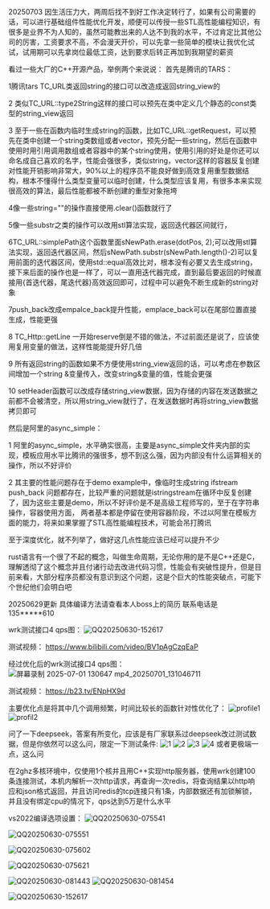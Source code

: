 20250703  因生活压力大，两周后找不到好工作决定转行了，如果有公司需要的话，可以进行基础组件性能优化开发，顺便可以传授一些STL高性能编程知识，有很多是业界不为人知的，虽然可能教出来的人达不到我的水平，不过肯定比其他公司的厉害，工资要求不高，不会漫天开价，可以先拿一些简单的模块让我优化试试，试用期可以先拿岗位最低工资，达到要求后转正再加到我期望的薪资

看过一些大厂的C++开源产品，举例两个来说说：
首先是腾讯的TARS：

1腾讯tars TC_URL类返回string的接口可以改造成返回string_view的

2 类似TC_URL::type2String这样的接口可以预先在类中定义几个静态的const类型的string_view返回

3 至于一些在函数内临时生成string的函数，比如TC_URL::getRequest，可以预先在类中创建一个string类数组或者vector，预先分配一些string，然后在函数中使用时用引用调用数组或者容器中的某个string使用，使用引用的好处是你还可以命名成自己喜欢的名字，性能会强很多，类似string，vector这样的容器反复创建对性能开销影响非常大，90%以上的程序员不能良好做到高效复用重型数据结构，根本不懂得什么类型变量可以临时创建，什么类型应该复用，有很多本来实现很高效的算法，最后性能都被不断创建的重型对象拖垮

4像一些string=""的操作直接使用.clear()函数就行了

5像一些substr之类的操作可以改用stl算法实现，返回迭代器区间就行，

6TC_URL::simplePath这个函数里面sNewPath.erase(dotPos, 2);可以改用stl算法实现，返回迭代器区间，然后sNewPath.substr(sNewPath.length()-2)可以复用前面的迭代器区间，使用std::equal高效比对，根本没有必要又去生成string，接下来后面的操作也是一样了，可以一直用迭代器完成，直到最后要返回的时候直接用{首迭代器，尾迭代器}高效返回即可，过程中可以避免不断生成新的string对象

7push_back改成empalce_back提升性能，emplace_back可以在尾部位置直接生成，性能更强

8 TC_Http::getLine 一开始reserve倒是不错的做法，不过前面还是说了，应该使用复用变量的做法，这样性能能提升好几倍

9 所有返回string的函数如果不方便使用string_view返回的话，可以考虑在参数区间增加一个string &变量传入，改变string&变量的值，性能会更强

10 setHeader函数可以改成存储string_view数据，因为存储的内容在发送数据之前都不会被清空，所以用string_view就行了，在发送数据时再将string_view数据拷贝即可


然后是阿里的async_simple：

1 阿里的async_simple，水平确实很高，主要是async_simple文件夹内部的实现，模板应用水平比腾讯的强很多，想不到这么强，因为内部没有什么运算相关的操作，所以不好评价

2  其主要的性能问题存在于demo example中，像临时生成string ifstream  push_back  问题都存在，比较严重的问题就是istringstream在循环中反复创建了，因为这些主要是demo，所以不好评价是不是高级工程师写的，至于在字符串操作，容器使用方面， 两者基本都是停留在使用容器阶段，不过以阿里在模板方面的能力，将来如果掌握了STL高性能编程技术，可能会吊打腾讯

至于深度优化，就不列举了，做好这几点性能应该已经可以提升不少

rust语言有一个很了不起的概念，叫做生命周期，无论你用的是不是C++还是C，理解透彻了这个概念并且付诸行动去改进代码习惯，性能会有突破性提升，但是目前来看，大部分程序员都没有意识到这个问题，这是个巨大的性能突破点，可能下个世纪他们会明白吧




20250629更新  具体编译方法请查看本人boss上的简历   联系电话是135*****610



wrk测试接口4 qps图：
![QQ20250630-152617](https://github.com/user-attachments/assets/da3ea4b5-2657-4553-aa7a-e976055663bc)

测试视频：
https://www.bilibili.com/video/BV1pAgCzqEaP

经过优化后的wrk测试接口4  qps图：
![屏幕录制 2025-07-01 130647 mp4_20250701_131046711](https://github.com/user-attachments/assets/2b226413-54ba-4e75-bfbc-6b76f7176f50)

测试视频：
https://b23.tv/ENpHX9d

主要优化点是将其中几个调用频繁，时间比较长的函数针对性优化了：
![profile1](https://github.com/user-attachments/assets/e0a2ae49-6852-4cd9-bad1-dc4382dbe819)
![profil2](https://github.com/user-attachments/assets/27e4dcde-9714-4b9a-bf70-a0e8ba0ab7df)





问了一下deepseek，答案有所变化，应该是有厂家联系过deepseek改过测试数据，但是你依然可以这么问，限定一下测试条件:
![1](https://github.com/user-attachments/assets/124e547b-f275-4c6b-bfa9-8e848f925e84)
![2](https://github.com/user-attachments/assets/8f247d72-cae1-4fca-8e40-ce114dd1bbd0)
![3](https://github.com/user-attachments/assets/26003e29-161d-45ea-8ff3-f8e313df45e1)
![4](https://github.com/user-attachments/assets/60b50fc1-d306-4557-82b8-e135832f27ad)
或者更极端一点，这么问 

在2ghz多核环境中，仅使用1个核并且用C++实现http服务器，使用wrk创建100条连接测试，本机内解析一次http请求，再查询一次redis，将查询结果以http响应和json格式返回，并且访问redis的tcp连接只有1条，内部数据还有加锁解锁，并且没有绑定cpu的情况下，qps达到5万是什么水平










vs2022编译选项设置：
![QQ20250630-075541](https://github.com/user-attachments/assets/e48d1fee-c0fb-440d-bb53-1fc784cbc389)

![QQ20250630-075551](https://github.com/user-attachments/assets/6fd00da1-3e50-4a33-9172-64032b01911d)

![QQ20250630-075602](https://github.com/user-attachments/assets/b80ccb84-048f-4090-bc79-b6c5ac38d156)

![QQ20250630-075621](https://github.com/user-attachments/assets/64aeff04-3978-4fe6-a21f-99cbec8498dc)

![QQ20250630-081443](https://github.com/user-attachments/assets/544e0d9f-1f97-4960-8c10-c828d2b75d34)
![QQ20250630-081454](https://github.com/user-attachments/assets/97f3efe0-2a98-4dbb-bf97-fba6ebd34549)

![QQ20250630-152617](https://github.com/user-attachments/assets/0a570152-e83f-4566-be2b-ad7934b90886)
